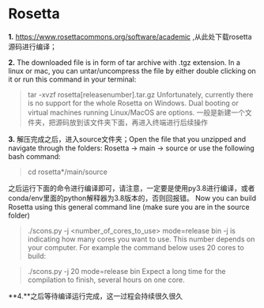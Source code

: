 # Rosetta
**1.** https://www.rosettacommons.org/software/academic ,从此处下载rosetta源码进行编译；

**2.** The downloaded file is in form of tar archive with .tgz extension. In a linux or mac, you can untar/uncompress the file by either double clicking on it or run this command in your terminal:
> tar -xvzf rosetta[releasenumber].tar.gz
Unfortunately, currently there is no support for the whole Rosetta on Windows. Dual booting or virtual machines running Linux/MacOS are options.
一般是新建一个文件夹，把源码放到该文件夹下面，再进入终端进行后续操作

**3.** 解压完成之后，进入source文件夹；Open the file that you unzipped and navigate through the folders: Rosetta -> main -> source or use the following bash command:

> cd rosetta*/main/source

之后运行下面的命令进行编译即可，请注意，一定要是使用py3.8进行编译，或者conda/env里面的python解释器为3.8版本的，否则回报错。
Now you can build Rosetta using this general command line (make sure you are in the source folder)

> ./scons.py -j <number_of_cores_to_use> mode=release bin
-j is indicating how many cores you want to use. This number depends on your computer. For example the command below uses 20 cores to build:

> ./scons.py -j 20 mode=release bin
Expect a long time for the compilation to finish, several hours on one core.

**4.**之后等待编译运行完成，这一过程会持续很久很久